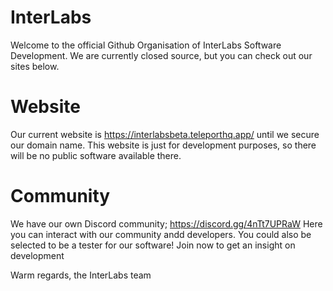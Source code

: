 # InterLabs
Welcome to the official Github Organisation of InterLabs Software Development. 
We are currently closed source, but you can check out our sites below.
# Website
Our current website is https://interlabsbeta.teleporthq.app/ until we secure our domain name. 
This website is just for development purposes, so there will be no public software available there.
# Community
We have our own Discord community; https://discord.gg/4nTt7UPRaW
Here you can interact with our community andd developers. You could also be selected to be a tester for our software!
Join now to get an insight on development

Warm regards,
the InterLabs team
